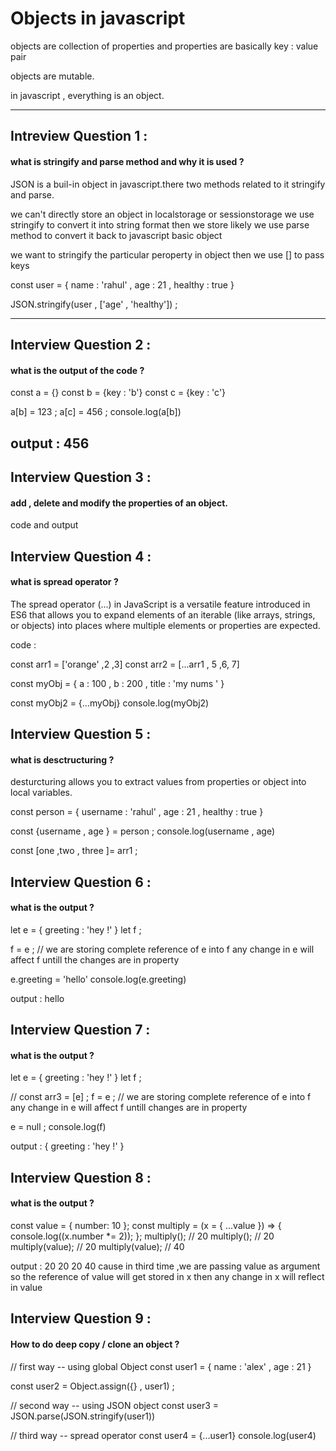 # Objects in javascript

objects are collection of properties and properties are basically key : value pair

objects are mutable. 

in javascript , everything is an object.

---
## Intreview Question 1 :

#### what is stringify and parse method and why it is used ?
JSON  is a buil-in object in javascript.there two methods related to it stringify and parse.

we can't directly store an object in localstorage or sessionstorage we use stringify to convert it into string format then we store likely we use parse method to convert it back to javascript basic object 

we want to stringify the particular peroperty in object then we use [] to pass keys 

const user = {
    name : 'rahul' ,
    age : 21 ,
    healthy : true
}

JSON.stringify(user , ['age' , 'healthy']) ;

---
## Interview Question 2 :


#### what is the output of the code ?

const a = {}
const b = {key : 'b'}
const c = {key : 'c'}

a[b] = 123 ;
a[c] = 456 ;
console.log(a[b])

output : 456
---

## Interview Question 3 :

#### add , delete and modify the properties of an object.
code and output

## Interview Question 4 :
#### what is spread operator ?

The spread operator (...) in JavaScript is a versatile feature introduced in ES6 that allows you to expand elements of an iterable (like arrays, strings, or objects) into places where multiple elements or properties are expected. 

code : 

const arr1 = ['orange' ,2 ,3]
const arr2 = [...arr1 , 5  ,6, 7]

const myObj = {
  a : 100 ,
  b : 200 ,
  title : 'my nums '
}

const myObj2 = {...myObj}
console.log(myObj2)

## Interview Question 5 :

#### what is desctructuring ?

desturcturing allows you to extract values from properties or object into local variables.

const person = {
username : 'rahul' ,
age : 21 ,
healthy : true
}

const {username , age } =  person ;
console.log(username , age)

const  [one ,two ,  three ]=  arr1 ; 

## Interview Question 6 :

#### what is the output ?

let e = {
  greeting : 'hey !'
}
let f ;

f = e ; // we are storing complete reference of e into f any change in e will affect f untill the changes are in property

e.greeting = 'hello'
console.log(e.greeting)

output : 
hello

## Interview Question 7 :

#### what is the output ?

let e = {
  greeting : 'hey !'
}
let f ;

// const arr3 = [e] ;
f = e ; // we are storing complete reference of e into f any change in e will affect f untill changes are in property


e = null ;
console.log(f)

output : 
{
  greeting : 'hey !'
}

## Interview Question 8 :

#### what is the output ?

const value = { number: 10 };
const multiply = (x = { ...value }) => {
console.log((x.number *= 2));
};
multiply(); // 20
multiply(); // 20
multiply(value); // 20
multiply(value); // 40

output :
20 
20
20 
40
cause in third time ,we are passing value as argument so the reference of value will get stored in x then any change in x will reflect in value   

## Interview Question 9 : 

#### How to do deep copy / clone an object ?

// first way -- using global Object 
const user1  = {
  name : 'alex' ,
  age : 21
}

const user2 = Object.assign({} , user1) ;


// second way --  using JSON object 
const user3 = JSON.parse(JSON.stringify(user1)) 


// third way -- spread operator
const user4 = {...user1}
console.log(user4)